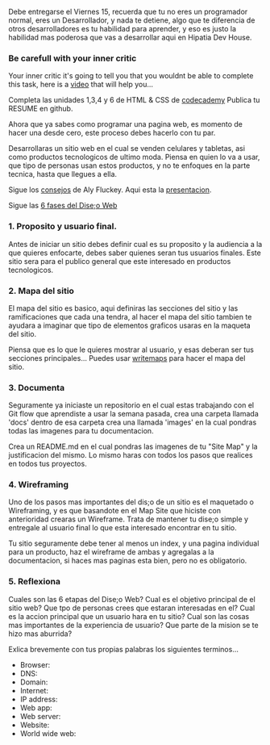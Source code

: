 
Debe entregarse el Viernes 15, recuerda que tu no eres un programador normal, eres un Desarrollador, y nada te detiene, algo que te diferencia de otros desarrolladores es tu habilidad para aprender, y eso es justo la habilidad mas poderosa que vas a desarrollar aqui en Hipatia Dev House.

### Be carefull with your inner critic
  Your inner critic it's going to tell you that you wouldnt be able to complete this task, here is  a [video](https://youtu.be/uWc4pZhnpOw) that will help you...

Completa las unidades 1,3,4 y 6 de HTML & CSS de [codecademy](https://www.codecademy.com/learn/web)
Publica tu RESUME en github.

Ahora que ya sabes como programar una pagina web, es momento de hacer una desde cero, este proceso debes hacerlo con tu par.

Desarrollaras un sitio web en el cual se venden celulares y tabletas, asi como productos tecnologicos de ultimo moda. Piensa en quien lo va a usar, que tipo de personas usan estos productos, y no te enfoques en la parte tecnica, hasta que llegues a ella.

Sigue los [consejos](https://github.com/wtfluckey/sealions-designstuffs) de Aly Fluckey. Aqui esta la [presentacion](https://speakerdeck.com/wtfluckey/design-stuffs).

Sigue las [6 fases del Dise;o Web](http://www.idesignstudios.com/blog/web-design/phases-web-design-development-process/#.V4QLh5MrIUF)

### 1. Proposito y usuario final.
Antes de iniciar un sitio debes definir cual es su proposito y la audiencia a la que quieres enfocarte, debes saber quienes seran tus usuarios finales. Este sitio sera para el publico general que este interesado en productos tecnologicos.

### 2. Mapa del sitio
El mapa del sitio es basico, aqui definiras las secciones del sitio y las ramificaciones que cada una tendra, al hacer el mapa del sitio tambien te ayudara a imaginar que tipo de elementos graficos usaras en la maqueta del sitio.

Piensa que es lo que le quieres mostrar al usuario, y esas deberan ser tus secciones principales...
Puedes usar [writemaps](https://www.writemaps.com/) para hacer el mapa del sitio.

### 3. Documenta
Seguramente ya iniciaste un repositorio en el cual estas trabajando con el Git flow que aprendiste a usar la semana pasada, crea una carpeta llamada 'docs' dentro de esa carpeta crea una llamada 'images' en la cual pondras todas las imagenes para tu documentacion.

Crea un README.md en el cual pondras las imagenes de tu "Site Map" y la justificacion del mismo. Lo mismo haras con todos los pasos que realices en todos tus proyectos.

### 4. Wireframing
Uno de los pasos mas importantes del dis;o de un sitio es el maquetado o Wireframing, y es que basandote en el Map Site que hiciste con anterioridad crearas un Wireframe. Trata de mantener tu dise;o simple y entregale al usuario final lo que esta interesado encontrar en tu sitio.

Tu sitio seguramente debe tener al menos un index, y una pagina individual para un producto, haz el wireframe de ambas y agregalas a la documentacion, si haces mas paginas esta bien, pero no es obligatorio.

### 5. Reflexiona

Cuales son las 6 etapas del Dise;o Web?
Cual es el objetivo principal de el sitio web?
Que tpo de personas crees que estaran interesadas en el?
Cual es la accion principal que un usuario hara en tu sitio?
Cual son las cosas mas importantes de la experiencia de usuario?
Que parte de la mision se te hizo mas aburrida?


Exlica brevemente con tus propias palabras los siguientes terminos...

- Browser:
- DNS:
- Domain:
- Internet:
- IP address:
- Web app:
- Web server:
- Website:
- World wide web:
